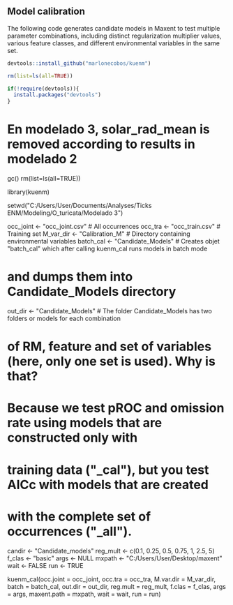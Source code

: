 ## Model calibration

The following code generates candidate models in Maxent to test multiple parameter combinations, including distinct regularization multiplier values, various feature classes, and different environmental variables in the same set.   

```r
devtools::install_github("marlonecobos/kuenm")

rm(list=ls(all=TRUE))

if(!require(devtools)){
  install.packages("devtools")
}

```

# En modelado 3, solar_rad_mean is removed according to results in modelado 2

gc()
rm(list=ls(all=TRUE))

library(kuenm)

setwd("C:/Users/User/Documents/Analyses/Ticks ENM/Modeling/O_turicata/Modelado 3")

occ_joint <- "occ_joint.csv"     # All occurrences
occ_tra <- "occ_train.csv"       # Training set
M_var_dir <- "Calibration_M"     # Directory containing environmental variables
batch_cal <- "Candidate_Models"  # Creates objet "batch_cal" which after calling kuenm_cal runs models in batch mode
# and dumps them into Candidate_Models directory

out_dir <- "Candidate_Models"    # The folder Candidate_Models has two folders or models for each combination
# of RM, feature and set of variables (here, only one set is used). Why is that? 
# Because we test pROC and omission rate using models that are constructed only with
# training data ("_cal"), but you test AICc with models that are created
# with the complete set of occurrences ("_all").

candir <- "Candidate_models"
reg_mult <- c(0.1, 0.25, 0.5, 0.75, 1, 2.5, 5)
f_clas <- "basic"
args <- NULL
mxpath <- "C:/Users/User/Desktop/maxent"
wait <- FALSE
run <- TRUE

kuenm_cal(occ.joint = occ_joint, occ.tra = occ_tra, M.var.dir = M_var_dir, 
          batch = batch_cal, out.dir = out_dir, 
          reg.mult = reg_mult, f.clas = f_clas, args = args, 
          maxent.path = mxpath, wait = wait, run = run)

